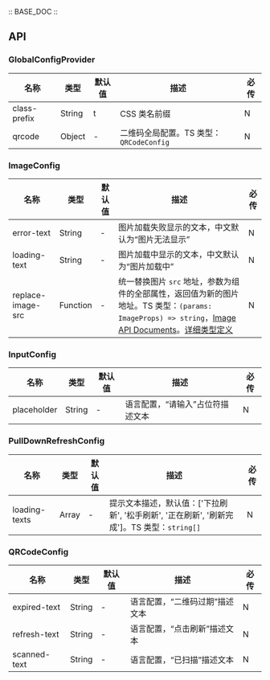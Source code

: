 :: BASE_DOC ::

## API
### GlobalConfigProvider

名称 | 类型 | 默认值 | 描述 | 必传
-- | -- | -- | -- | --
class-prefix | String | t | CSS 类名前缀 | N
qrcode | Object | - | 二维码全局配置。TS 类型：`QRCodeConfig` | N

### ImageConfig

名称 | 类型 | 默认值 | 描述 | 必传
-- | -- | -- | -- | --
error-text | String | - | 图片加载失败显示的文本，中文默认为“图片无法显示” | N
loading-text | String | - | 图片加载中显示的文本，中文默认为“图片加载中” | N
replace-image-src | Function | - | 统一替换图片 `src` 地址，参数为组件的全部属性，返回值为新的图片地址。TS 类型：`(params: ImageProps) => string`，[Image API Documents](./image?tab=api)。[详细类型定义](https://github.com/Tencent/tdesign-miniprogram/tree/develop/src/config-provider/type.ts) | N

### InputConfig

名称 | 类型 | 默认值 | 描述 | 必传
-- | -- | -- | -- | --
placeholder | String | - | 语言配置，“请输入”占位符描述文本 | N

### PullDownRefreshConfig

名称 | 类型 | 默认值 | 描述 | 必传
-- | -- | -- | -- | --
loading-texts | Array | - | 提示文本描述，默认值：['下拉刷新', '松手刷新', '正在刷新', '刷新完成']。TS 类型：`string[]` | N

### QRCodeConfig

名称 | 类型 | 默认值 | 描述 | 必传
-- | -- | -- | -- | --
expired-text | String | - | 语言配置，“二维码过期”描述文本 | N
refresh-text | String | - | 语言配置，“点击刷新”描述文本 | N
scanned-text | String | - | 语言配置，“已扫描”描述文本 | N
